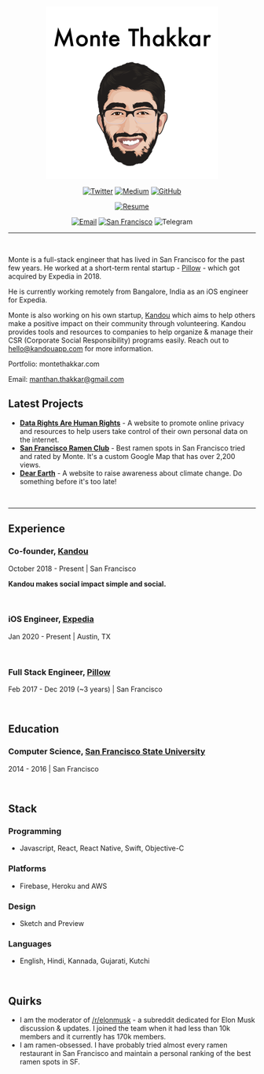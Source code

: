 
<p align="center"><img src="header.png"></p>

<p align="center">
  <a href="https://twitter.com/MThakkar_" target="_blank"><img src="https://img.shields.io/badge/Twitter-956-34A1F2.svg" alt="Twitter"></a>
  <a href="https://medium.com/@mthakkar_" target="_blank"><img src="https://img.shields.io/badge/Medium-354-71EF8E.svg" alt="Medium"></a>
  <a href="https://github.com/Monte9" target="_blank"><img src="https://img.shields.io/badge/GitHub-433-000000.svg" alt="GitHub"></a>
</p>

<p align="center">
  <a href="https://github.com/Monte9/Monte-Thakkar-LinkedIn-Resume/blob/master/MonteThakkar-Resume.pdf" target="_blank"><img src="https://img.shields.io/badge/Resume-F25C69.svg" alt="Resume"></a>
</p>

<p align="center">
  <a href="mailto:manthan.thakkar@gmail.com" target="_blank"><img src="https://img.shields.io/badge/Email-manthan.thakkar%40gmail.com-25D9B8.svg" alt="Email"></a>
  <a href="https://goo.gl/maps/Tz5aXo9zZfmCCLZd6" target="_blank"><img src="https://img.shields.io/badge/Location-San%20Francisco-FF4F00.svg" alt="San Francisco"></a>
  <img src="https://img.shields.io/badge/Telegram-%40montethakkar-F2BB16.svg" alt="Telegram">

</p>

---

<br/>

Monte is a full-stack engineer that has lived in San Francisco for the past few years. He worked at a short-term rental startup - [Pillow](https://www.pillow.com/) - which got acquired by Expedia in 2018.

He is currently working remotely from Bangalore, India as an iOS engineer for Expedia.

Monte is also working on his own startup, [Kandou](https://www.kandouapp.com/) which aims to help others make a positive impact on their community through volunteering. Kandou provides tools and resources to companies to help organize & manage their CSR (Corporate Social Responsibility) programs easily. Reach out to hello@kandouapp.com for more information.

Portfolio: montethakkar.com

Email: manthan.thakkar@gmail.com


## Latest Projects 

- [**Data Rights Are Human Rights**](http://datarightsarehumanrights.com/) - A website to promote online privacy and resources to help users take control of their own personal data on the internet.
- [**San Francisco Ramen Club**](http://sanfranciscoramen.club/) - Best ramen spots in San Francisco tried and rated by Monte. It's a custom Google Map that has over 2,200 views.
- [**Dear Earth**](https://dear.earth/) - A website to raise awareness about climate change. Do something before it's too late!

<br/>

---

## Experience

### Co-founder, [Kandou](https://www.kandouapp.com/)

October 2018 - Present | San Francisco

**Kandou makes social impact simple and social.**

<br/>

### iOS Engineer, [Expedia](https://lifeatexpediagroup.com/)

Jan 2020 - Present | Austin, TX

<br/>

### Full Stack Engineer, [Pillow](https://www.pillow.com/)

Feb 2017 - Dec 2019 (~3 years)  | San Francisco

<br/>

## Education

### Computer Science, [San Francisco State University](https://sfsu.edu/)

2014 - 2016 | San Francisco

<br/>

## Stack

### Programming

- Javascript, React, React Native, Swift, Objective-C

### Platforms

- Firebase, Heroku and AWS

### Design

- Sketch and Preview

### Languages

- English, Hindi, Kannada, Gujarati, Kutchi

<br/>

## Quirks

- I am the moderator of [/r/elonmusk](https://www.reddit.com/r/elonmusk/) - a subreddit dedicated for Elon Musk discussion & updates. I joined the team when it had less than 10k members and it currently has 170k members.
- I am ramen-obsessed. I have probably tried almost every ramen restaurant in San Francisco and maintain a personal ranking of the best ramen spots in SF.